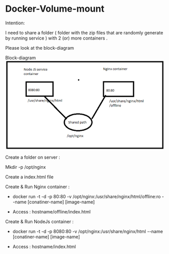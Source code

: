 # Docker-Volume-mount

Intention:

I need to share a folder ( folder with the zip files that are randomly generate by running service ) with 2 (or) more containers .
	
Please look at the block-diagram
	
Block-diagram ![image](https://github.com/Sun-Raise/Docker-Volume-mount/blob/master/basic-volume-diag.PNG)
	
Create a folder on server :

Mkdir -p /opt/nginx

Create a index.html file
	        
Create & Run Nginx container :

   - docker run -t -d -p 80:80 -v /opt/nginx:/usr/share/nginx/html/offline:ro --name [conatiner-name] [image-name]
		
   - Access :  hostname/offline/index.html
	
Create & Run NodeJs container :

   - docker run -t -d -p 8080:80 -v /opt/nginx:/usr/share/nginx/html --name [conatiner-name] [image-name]
		
   - Access :  hostname/index.html
